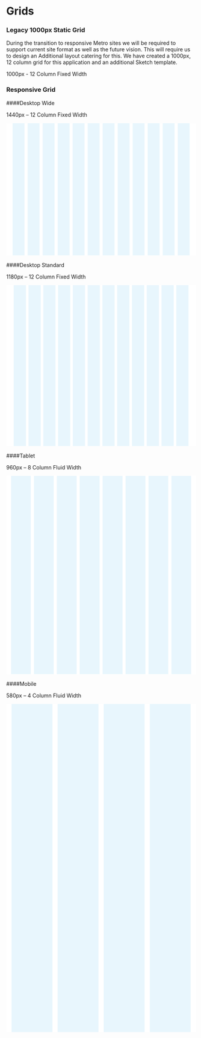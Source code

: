 # Grids

### Legacy 1000px Static Grid

During the transition to responsive Metro sites we will be required to support current site format as well as the future vision. This will require us to design an Additional layout catering for this. We have created a 1000px, 12 column grid for this application and an additional Sketch template.

1000px - 12 Column
Fixed Width



### Responsive Grid

####Desktop Wide

1440px – 12 Column
Fixed Width

![1440 Grid](examples/1440.png)

####Desktop Standard

1180px – 12 Column
Fixed Width

![1180 Grid](examples/1180.png)

####Tablet

960px – 8 Column
Fluid Width

![960 Grid](examples/960.png)

####Mobile

580px – 4 Column
Fluid Width

![580 Grid](examples/580.png)